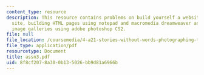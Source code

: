 ```yaml
---
content_type: resource
description: This resource contains problems on build yourself a website, laying out
  site, building HTML pages using notepad and macromedia dreamweaver and building
  image galleries using adobe photoshop CS2.
file: null
file_location: /coursemedia/4-a21-stories-without-words-photographing-the-first-year-fall-2006/8f8cf2078a300b135026bb9d81a6966b_assn3.pdf
file_type: application/pdf
resourcetype: Document
title: assn3.pdf
uid: 8f8cf207-8a30-0b13-5026-bb9d81a6966b
---
```

